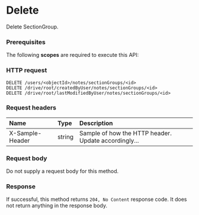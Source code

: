 # Delete

Delete SectionGroup.
### Prerequisites
The following **scopes** are required to execute this API: 
### HTTP request
<!-- { "blockType": "ignored" } -->
```http
DELETE /users/<objectId>/notes/sectionGroups/<id>
DELETE /drive/root/createdByUser/notes/sectionGroups/<id>
DELETE /drive/root/lastModifiedByUser/notes/sectionGroups/<id>

```
### Request headers
| Name       | Type | Description|
|:---------------|:--------|:----------|
| X-Sample-Header  | string  | Sample of how the HTTP header. Update accordingly...|

### Request body
Do not supply a request body for this method.


### Response
If successful, this method returns `204, No Content` response code. It does not return anything in the response body.


<!-- uuid: 312296fa-b5f6-4971-8e89-815e48f8f7f9
2015-10-15 16:17:33 UTC -->
<!-- {
  "type": "#page.annotation",
  "description": "Delete",
  "keywords": "",
  "section": "documentation",
  "tocPath": ""
}-->